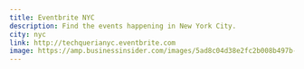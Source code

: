 ```yaml
---
title: Eventbrite NYC
description: Find the events happening in New York City.
city: nyc
link: http://techquerianyc.eventbrite.com
image: https://amp.businessinsider.com/images/5ad8c04d38e2fc2b008b497b-2732-1366.jpg
---
```

